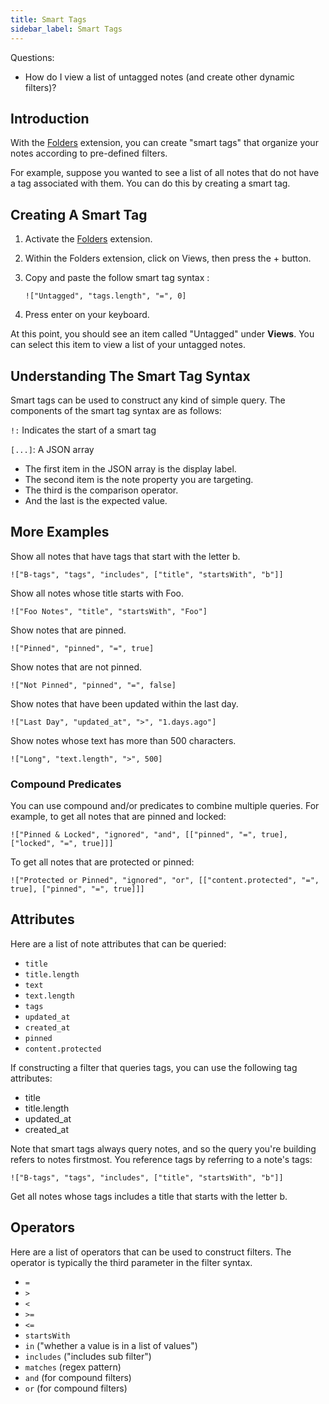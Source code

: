 ```yaml
---
title: Smart Tags
sidebar_label: Smart Tags
---
```


Questions:

- How do I view a list of untagged notes (and create other dynamic filters)?

## Introduction

With the [Folders](https://standardnotes.org/extensions/folders) extension, you can create "smart tags" that organize your notes according to pre-defined filters.

For example, suppose you wanted to see a list of all notes that do not have a tag associated with them. You can do this by creating a smart tag.

## Creating A Smart Tag

1. Activate the [Folders](https://standardnotes.org/extensions/folders) extension.
1. Within the Folders extension, click on Views, then press the + button.
1. Copy and paste the follow smart tag syntax :

   ```
   !["Untagged", "tags.length", "=", 0]
   ```

1. Press enter on your keyboard.

At this point, you should see an item called "Untagged" under **Views**. You can select this item to view a list of your untagged notes.

## Understanding The Smart Tag Syntax

Smart tags can be used to construct any kind of simple query. The components of the smart tag syntax are as follows:

`!:` Indicates the start of a smart tag

`[...]`: A JSON array

- The first item in the JSON array is the display label.
- The second item is the note property you are targeting.
- The third is the comparison operator.
- And the last is the expected value.

## More Examples

Show all notes that have tags that start with the letter b.

```
!["B-tags", "tags", "includes", ["title", "startsWith", "b"]]
```

Show all notes whose title starts with Foo.

```
!["Foo Notes", "title", "startsWith", "Foo"]
```

Show notes that are pinned.

```
!["Pinned", "pinned", "=", true]
```

Show notes that are not pinned.

```
!["Not Pinned", "pinned", "=", false]
```

Show notes that have been updated within the last day.

```
!["Last Day", "updated_at", ">", "1.days.ago"]
```

Show notes whose text has more than 500 characters.

```
!["Long", "text.length", ">", 500]
```

### Compound Predicates

You can use compound and/or predicates to combine multiple queries. For example, to get all notes that are pinned and locked:

```
!["Pinned & Locked", "ignored", "and", [["pinned", "=", true], ["locked", "=", true]]]
```

To get all notes that are protected or pinned:

```
!["Protected or Pinned", "ignored", "or", [["content.protected", "=", true], ["pinned", "=", true]]]
```

## Attributes

Here are a list of note attributes that can be queried:

- `title`
- `title.length`
- `text`
- `text.length`
- `tags`
- `updated_at`
- `created_at`
- `pinned`
- `content.protected`

If constructing a filter that queries tags, you can use the following tag attributes:

- title
- title.length
- updated_at
- created_at

Note that smart tags always query notes, and so the query you're building refers to notes firstmost. You reference tags by referring to a note's tags:

```
!["B-tags", "tags", "includes", ["title", "startsWith", "b"]]
```

Get all notes whose tags includes a title that starts with the letter b.

## Operators

Here are a list of operators that can be used to construct filters. The operator is typically the third parameter in the filter syntax.

- `=`
- `>`
- `<`
- `>=`
- `<=`
- `startsWith`
- `in` ("whether a value is in a list of values")
- `includes` ("includes sub filter")
- `matches` (regex pattern)
- `and` (for compound filters)
- `or` (for compound filters)
